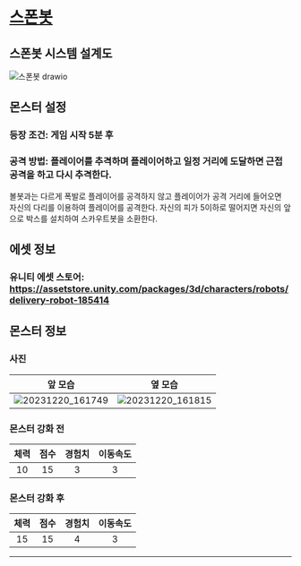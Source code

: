 # [스폰봇](../README.md)

## 스폰봇 시스템 설계도
![스폰봇 drawio](https://github.com/ACEDIA2567/CityGun/assets/101154683/861ce42a-27ed-4479-8896-25542751831e)

## 몬스터 설정
### 등장 조건: 게임 시작 5분 후
### 공격 방법: 플레이어를 추격하며 플레이어하고 일정 거리에 도달하면 근접 공격을 하고 다시 추격한다.
볼봇과는 다르게 폭발로 플레이어를 공격하지 않고 플레이어가 공격 거리에 들어오면   
자신의 다리를 이용하여 플레이어를 공격한다. 
자신의 피가 5이하로 떨어지면 자신의 앞으로 박스를 설치하여 스카우트봇을 소환한다.

## 에셋 정보
### 유니티 에셋 스토어: https://assetstore.unity.com/packages/3d/characters/robots/delivery-robot-185414

## 몬스터 정보
### 사진
|앞 모습|옆 모습|
|:---:|:---:|
|![20231220_161749](https://github.com/ACEDIA2567/CityGun/assets/101154683/2f6023b4-c40b-4e26-bcff-1160153c14fa)|![20231220_161815](https://github.com/ACEDIA2567/CityGun/assets/101154683/1255035a-d7c3-4318-823b-a9e0a1470dab)|

### 몬스터 강화 전
|체력|점수|경험치|이동속도|
|:---:|:---:|:---:|:---:|
|10|15|3|3|

### 몬스터 강화 후
|체력|점수|경험치|이동속도|
|:---:|:---:|:---:|:---:|
|15|15|4|3|



<hr>
